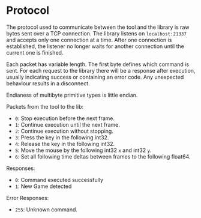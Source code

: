 # Protocol

The protocol used to communicate between the tool and the library is raw bytes
  sent over a TCP connection.
The library listens on `localhost:21337` and accepts only one connection at a
  time.
After one connection is established, the listener no longer waits for another
  connection until the current one is finished.
  
Each packet has variable length.
The first byte defines which command is sent.
For each request to the library there will be a response after execution,
  usually indicating success or containing an error code.
Any unexpected behaviour results in a disconnect.

Endianess of multibyte primitive types is little endian.

Packets from the tool to the lib:

* `0`: Stop execution before the next frame.
* `1`: Continue execution until the next frame.
* `2`: Continue execution without stopping.
* `3`: Press the key in the following int32.
* `4`: Release the key in the following int32.
* `5`: Move the mouse by the following int32 `x` and int32 `y`.
* `6`: Set all following time deltas between frames to the following float64.

Responses:
* `0`: Command executed successfully
* `1`: New Game detected

Error Responses:
* `255`: Unknown command.
